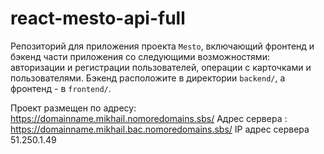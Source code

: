 # react-mesto-api-full
Репозиторий для приложения проекта `Mesto`, включающий фронтенд и бэкенд части приложения со следующими возможностями: авторизации и регистрации пользователей, операции с карточками и пользователями. Бэкенд расположите в директории `backend/`, а фронтенд - в `frontend/`. 
  
Проект размещен по адресу: https://domainname.mikhail.nomoredomains.sbs/
Адрес сервера : https://domainname.mikhail.bac.nomoredomains.sbs/
IP адрес сервера 51.250.1.49

